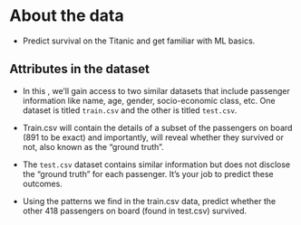 # About the data

- Predict survival on the Titanic and get familiar with ML basics.


## Attributes in the dataset

- In this , we’ll gain access to two similar datasets that include passenger information like name, age, gender, socio-economic class, etc. One dataset is titled `train.csv` and the other is titled `test.csv`.

- Train.csv will contain the details of a subset of the passengers on board (891 to be exact) and importantly, will reveal whether they survived or not, also known as the “ground truth”.

- The `test.csv` dataset contains similar information but does not disclose the “ground truth” for each passenger. It’s your job to predict these outcomes.

- Using the patterns we find in the train.csv data, predict whether the other 418 passengers on board (found in test.csv) survived.
